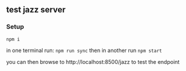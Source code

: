 ## test jazz server

### Setup
```
npm i
```
in one terminal run: `npm run sync`
then in another run `npm start`

you can then browse to http://localhost:8500/jazz to test the endpoint